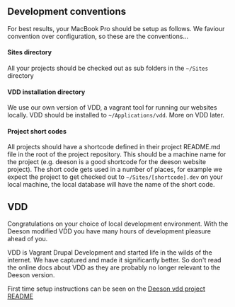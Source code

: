 ## Development conventions

For best results, your MacBook Pro should be setup as follows. We faviour convention over configuration, so these are
the conventions...

#### Sites directory

All your projects should be checked out as sub folders in the `~/Sites` directory

#### VDD installation directory

We use our own version of VDD, a vagrant tool for running our websites locally.  VDD should be installed to
`~/Applications/vdd`. More on VDD later.

#### Project short codes

All projects should have a shortcode defined in their project README.md file in the root of
the project repository. This should be a machine name for the project (e.g. deeson is a good shortcode for the
deeson website project). The short code gets used in a number of places, for example we expect the project to get
checked out to `~/Sites/[shortcode].dev` on your local machine, the local database will have the name of the short code.

## VDD

Congratulations on your choice of local development environment. With the Deeson modified VDD you have many hours of
development pleasure ahead of you.

VDD is Vagrant Drupal Development and started life in the wilds of the internet. We have captured and made it
significantly better. So don't read the online docs about VDD as they are probably no longer relevant to the Deeson
version.

First time setup instructions can be seen on the [Deeson vdd project README](https://github.com/teamdeeson/vdd)